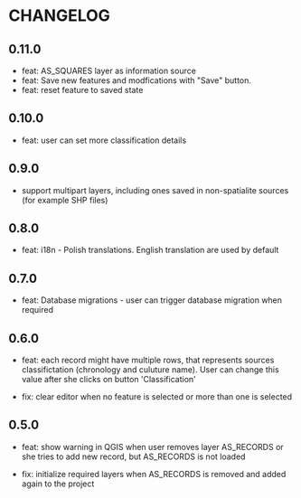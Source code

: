# CHANGELOG

## 0.11.0

 - feat: AS_SQUARES layer as information source
 - feat: Save new features and modfications with "Save" button.
 - feat: reset feature to saved state

## 0.10.0

 - feat: user can set more classification details

## 0.9.0
 
 - support multipart layers, including ones saved in non-spatialite
   sources (for example SHP files)

## 0.8.0

- feat: i18n - Polish translations. English translation are used by 
  default 

## 0.7.0

- feat: Database migrations - user can trigger database migration when
  required

## 0.6.0

* feat: each record might have multiple rows, that represents sources
  classifictation (chronology and culuture name). User can change this value
  after she clicks on button 'Classification'
  
* fix: clear editor when no feature is selected or more than one is selected
  
## 0.5.0

* feat: show warning in QGIS when user removes layer AS_RECORDS or she 
  tries to add new record, but AS_RECORDS is not loaded
  
* fix: initialize required layers when AS_RECORDS is removed and added
  again to the project
